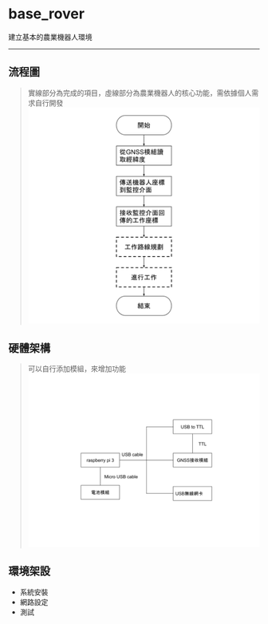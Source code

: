 # base_rover
建立基本的農業機器人環境
* * *

## 流程圖
>實線部分為完成的項目，虛線部分為農業機器人的核心功能，需依據個人需求自行開發
![image](https://github.com/bz-lin/base_rover/blob/master/rover%E5%9F%BA%E7%A4%8E%E5%8A%9F%E8%83%BD%E6%B5%81%E7%A8%8B%E5%9C%96.svg)

## 硬體架構
>可以自行添加模組，來增加功能
![image](https://github.com/bz-lin/base_rover/blob/master/rover%E5%9F%BA%E7%A4%8E%E7%A1%AC%E9%AB%94%E6%9E%B6%E6%A7%8B.svg)

## 環境架設
* 系統安裝
* 網路設定
* 測試

